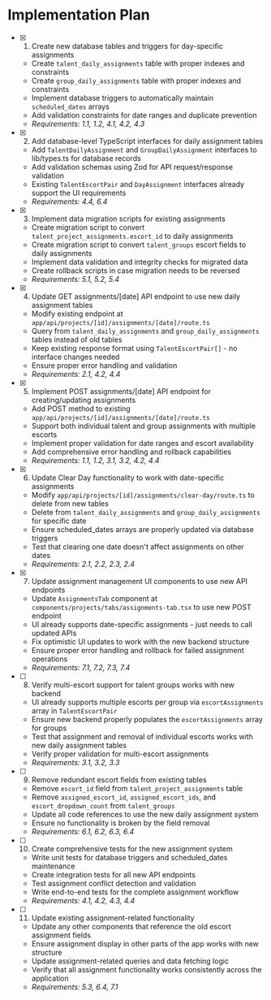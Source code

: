 # Implementation Plan

- [x] 1. Create new database tables and triggers for day-specific assignments

  - Create `talent_daily_assignments` table with proper indexes and constraints
  - Create `group_daily_assignments` table with proper indexes and constraints  
  - Implement database triggers to automatically maintain `scheduled_dates` arrays
  - Add validation constraints for date ranges and duplicate prevention
  - _Requirements: 1.1, 1.2, 4.1, 4.2, 4.3_

- [x] 2. Add database-level TypeScript interfaces for daily assignment tables





  - Add `TalentDailyAssignment` and `GroupDailyAssignment` interfaces to lib/types.ts for database records
  - Add validation schemas using Zod for API request/response validation
  - Existing `TalentEscortPair` and `DayAssignment` interfaces already support the UI requirements
  - _Requirements: 4.4, 6.4_

- [x] 3. Implement data migration scripts for existing assignments





  - Create migration script to convert `talent_project_assignments.escort_id` to daily assignments
  - Create migration script to convert `talent_groups` escort fields to daily assignments
  - Implement data validation and integrity checks for migrated data
  - Create rollback scripts in case migration needs to be reversed
  - _Requirements: 5.1, 5.2, 5.4_

- [x] 4. Update GET assignments/[date] API endpoint to use new daily assignment tables





  - Modify existing endpoint at `app/api/projects/[id]/assignments/[date]/route.ts`
  - Query from `talent_daily_assignments` and `group_daily_assignments` tables instead of old tables
  - Keep existing response format using `TalentEscortPair[]` - no interface changes needed
  - Ensure proper error handling and validation
  - _Requirements: 2.1, 4.2, 4.4_

- [x] 5. Implement POST assignments/[date] API endpoint for creating/updating assignments





  - Add POST method to existing `app/api/projects/[id]/assignments/[date]/route.ts`
  - Support both individual talent and group assignments with multiple escorts
  - Implement proper validation for date ranges and escort availability
  - Add comprehensive error handling and rollback capabilities
  - _Requirements: 1.1, 1.2, 3.1, 3.2, 4.2, 4.4_

- [x] 6. Update Clear Day functionality to work with date-specific assignments





  - Modify `app/api/projects/[id]/assignments/clear-day/route.ts` to delete from new tables
  - Delete from `talent_daily_assignments` and `group_daily_assignments` for specific date
  - Ensure scheduled_dates arrays are properly updated via database triggers
  - Test that clearing one date doesn't affect assignments on other dates
  - _Requirements: 2.1, 2.2, 2.3, 2.4_

- [x] 7. Update assignment management UI components to use new API endpoints





  - Update `AssignmentsTab` component at `components/projects/tabs/assignments-tab.tsx` to use new POST endpoint
  - UI already supports date-specific assignments - just needs to call updated APIs
  - Fix optimistic UI updates to work with the new backend structure
  - Ensure proper error handling and rollback for failed assignment operations
  - _Requirements: 7.1, 7.2, 7.3, 7.4_

- [ ] 8. Verify multi-escort support for talent groups works with new backend
  - UI already supports multiple escorts per group via `escortAssignments` array in `TalentEscortPair`
  - Ensure new backend properly populates the `escortAssignments` array for groups
  - Test that assignment and removal of individual escorts works with new daily assignment tables
  - Verify proper validation for multi-escort assignments
  - _Requirements: 3.1, 3.2, 3.3_

- [ ] 9. Remove redundant escort fields from existing tables
  - Remove `escort_id` field from `talent_project_assignments` table
  - Remove `assigned_escort_id`, `assigned_escort_ids`, and `escort_dropdown_count` from `talent_groups`
  - Update all code references to use the new daily assignment system
  - Ensure no functionality is broken by the field removal
  - _Requirements: 6.1, 6.2, 6.3, 6.4_

- [ ] 10. Create comprehensive tests for the new assignment system
  - Write unit tests for database triggers and scheduled_dates maintenance
  - Create integration tests for all new API endpoints
  - Test assignment conflict detection and validation
  - Write end-to-end tests for the complete assignment workflow
  - _Requirements: 4.1, 4.2, 4.3, 4.4_

- [ ] 11. Update existing assignment-related functionality
  - Update any other components that reference the old escort assignment fields
  - Ensure assignment display in other parts of the app works with new structure
  - Update assignment-related queries and data fetching logic
  - Verify that all assignment functionality works consistently across the application
  - _Requirements: 5.3, 6.4, 7.1_